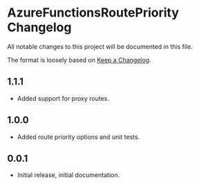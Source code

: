 # AzureFunctionsRoutePriority Changelog

All notable changes to this project will be documented in this file.

The format is loosely based on [Keep a Changelog](http://keepachangelog.com/en/1.0.0/).

## 1.1.1

* Added support for proxy routes.

## 1.0.0

* Added route priority options and unit tests.

## 0.0.1

* Initial release, initial documentation.